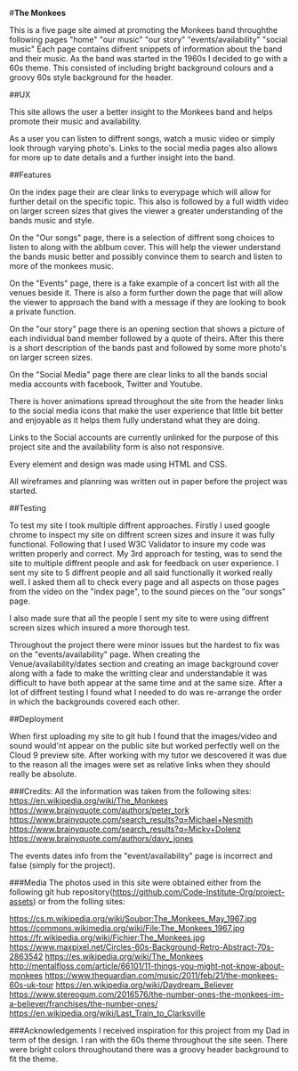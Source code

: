#**The Monkees**

This is a five page site aimed at promoting the Monkees band throughthe following pages
"home"
"our music"
"our story"
"events/availability"
"social music"
Each page contains diifrent snippets of information about the band and their music. As the band was started in the 1960s I decided to go with
a 60s theme. This consisted of including bright background colours and a groovy 60s style background for the header.

##UX

This site allows the user a better insight to the Monkees band and helps promote their music and availability. 

As a user you can listen to diffrent songs, watch a music video or simply look through varying photo's. Links to the social media pages also allows
for more up to date details and a further insight into the band.

##Features

On the index page their are clear links to everypage which will allow for further detail on the specific topic. This also is followed by a full width video
on larger screen sizes that gives the viewer a greater understanding of the bands music and style.

On the "Our songs" page, there is a selection of diffrent song choices to listen to along with the ablbum cover. This will help the viewer understand the bands music better 
and possibly convince them to search and listen to more of the monkees music.

On the "Events" page, there is a fake example of a concert list with all the venues beside it. There is also a form further down the page that will allow the 
viewer to approach the band with a message if they are looking to book a private function.

On the "our story" page there is an opening section that shows a picture of each individual band member followed by a quote of theirs. After this there is a short
description of the bands past and followed by some more photo's on larger screen sizes.

On the "Social Media" page there are clear links to all the bands social media accounts with facebook, Twitter and Youtube. 

There is hover animations spread throughout the site from the header links to the social media icons that make the user experience that little bit better
and enjoyable as it helps them fully understand what they are doing.

Links to the Social accounts are currently unlinked for the purpose of this project site and the availability form is also not responsive.

Every element and design was made using HTML and CSS.

All wireframes and planning was written out in paper before the project was started.

##Testing

To test my site I took multiple diffrent approaches. 
Firstly I used google chrome to inspect my site on diffrent screen sizes and insure it was fully functional.
Following that  I used W3C Validator to insure my code was written properly and correct. 
My 3rd approach for testing, was to send the site to multiple diffrent people and ask for feedback on user experience. I sent my site to 5 diffrent people
and all said functionally it worked really well.
I asked them all to check every page and all aspects on those pages from the video on the "index page", to the sound pieces on the "our songs" page.

I also made sure that all the people I sent my site to were using diffrent screen sizes which insured a more thorough test.

Throughout the project there were minor issues but the hardest to fix was on the "events/availability" page. When creating the Venue/availability/dates
section and creating an image background cover along with a fade to make the writting clear and understandable it was difficult to have both appear
at the same time and at the same size. After a lot of diffrent testing I found what I needed to do was re-arrange the order in which the backgrounds
covered each other.

##Deployment

When first uploading my site to git hub I found that the images/video and sound would'nt appear on the public site but worked perfectly well on the Cloud 9 preview 
site. After working with my tutor we descovered it was due to the reason all the images were set as relative links when they should really be absolute.

###Credits:
All the information was taken from the following sites:
https://en.wikipedia.org/wiki/The_Monkees
https://www.brainyquote.com/authors/peter_tork
https://www.brainyquote.com/search_results?q=Michael+Nesmith
https://www.brainyquote.com/search_results?q=Micky+Dolenz
https://www.brainyquote.com/authors/davy_jones

The events dates info from the "event/availability" page is incorrect and false (simply for the project).

###Media
The photos used in this site were obtained either from the following git hub repository(https://github.com/Code-Institute-Org/project-assets)
or from the folling sites:

https://cs.m.wikipedia.org/wiki/Soubor:The_Monkees_May_1967.jpg
https://commons.wikimedia.org/wiki/File:The_Monkees_1967.jpg
https://fr.wikipedia.org/wiki/Fichier:The_Monkees.jpg
https://www.maxpixel.net/Circles-60s-Background-Retro-Abstract-70s-2863542
https://es.wikipedia.org/wiki/The_Monkees
http://mentalfloss.com/article/66101/11-things-you-might-not-know-about-monkees
https://www.theguardian.com/music/2011/feb/21/the-monkees-60s-uk-tour
https://en.wikipedia.org/wiki/Daydream_Believer
https://www.stereogum.com/2016576/the-number-ones-the-monkees-im-a-believer/franchises/the-number-ones/
https://en.wikipedia.org/wiki/Last_Train_to_Clarksville

###Acknowledgements
I received inspiration for this project from my Dad in term of the design. I ran with the 60s theme throughout the site seen. There were bright colors
throughoutand there was a groovy header background to fit the theme.